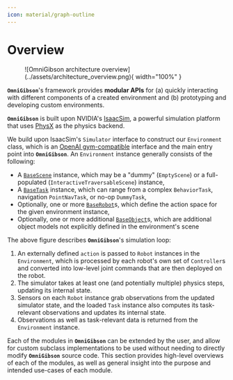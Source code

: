 ```yaml
---
icon: material/graph-outline
---
```


# **Overview**

<figure markdown="span">
  ![OmniGibson architecture overview](../assets/architecture_overview.png){ width="100%" }
</figure>

**`OmniGibson`**'s framework provides **modular APIs** for (a) quickly interacting with different components of a created environment and (b) prototyping and developing custom environments.

**`OmniGibson`** is built upon NVIDIA's [IsaacSim](https://docs.omniverse.nvidia.com/isaacsim/latest/index.html), a powerful simulation platform that uses [PhysX](https://nvidia-omniverse.github.io/PhysX/physx/5.3.1/index.html) as the physics backend.

We build upon IsaacSim's `Simulator` interface to construct our `Environment` class, which is an [OpenAI gym-compatible](https://gymnasium.farama.org/content/gym_compatibility/) interface and the main entry point into **`OmniGibson`**. An `Environment` instance generally consists of the following:

- A [`BaseScene`](./scene.md) instance, which may be a "dummy" (`EmptyScene`) or a full-populated (`InteractiveTraversableScene`) instance,
- A [`BaseTask`](./task.md) instance, which can range from a complex `BehaviorTask`, navigation `PointNavTask`, or no-op `DummyTask`,
- Optionally, one or more [`BaseRobot`](./robot.md)s, which define the action space for the given environment instance,
- Optionally, one or more additional [`BaseObject`](./object.md)s, which are additional object models not explicitly defined in the environment's scene

The above figure describes **`OmniGibson`**'s simulation loop:

1. An externally defined `action` is passed to `Robot` instances in the `Environment`, which is processed by each robot's own set of `Controller`s and converted into low-level joint commands that are then deployed on the robot.
2. The simulator takes at least one (and potentially multiple) physics steps, updating its internal state.
3. Sensors on each `Robot` instance grab observations from the updated simulator state, and the loaded `Task` instance also computes its task-relevant observations and updates its internal state.
4. Observations as well as task-relevant data is returned from the `Environment` instance.

Each of the modules in **`OmniGibson`** can be extended by the user, and allow for custom subclass implementations to be used without needing to directly modify **`OmniGibson`** source code. This section provides high-level overviews of each of the modules, as well as general insight into the purpose and intended use-cases of each module.
